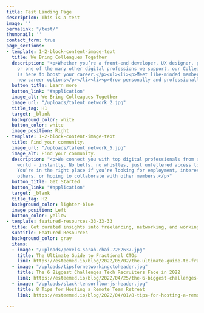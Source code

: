 ```yaml
---
title: Test Landing Page
description: This is a test
image: ''
permalink: "/test/"
thumbnail: ''
contact_form: true
page_sections:
- template: 1-2-block-content-image-text
  title: We Bring Colleagues Together
  description: "<p>Whether you’re a front-end developer, UX designer, project manager,
    or one of the many other digital professions we support, our Colleagues community
    is here to boost your career.</p><ul><li><p>Meet like-minded members</p></li><li><p>Explore
    new career options</p></li><li><p>Grow personally and professionally</p></li></ul>"
  button_title: Learn more
  button_link: "#application"
  image_alt: We Bring Colleagues Together
  image_url: "/uploads/talent_network_2.jpg"
  title_tag: H1
  target: _blank
  background_color: white
  button_color: white
  image_position: Right
- template: 1-2-block-content-image-text
  title: Find your community.
  image_url: "/uploads/talent_network_5.jpg"
  image_alt: Find your community.
  description: "<p>We connect you with top digital professionals from all around the
    world - instantly. No bells, no whistles, just unfettered access to your peers.
    You’re in the right place if you’re looking for employment, interested in mentoring
    others, or hoping to collaborate with other members.</p>"
  button_title: Get Started
  button_link: "#application"
  target: _blank
  title_tag: H2
  background_color: lighter-blue
  image_position: Left
  button_color: yellow
- template: featured-resources-33-33-33
  title: Get curated insights into freelancing, networking, and working remotely.
  subtitle: Featured Resources
  background_color: gray
  items:
  - image: "/uploads/pexels-sarah-chai-7282637.jpg"
    title: The Ultimate Guide to Fractional CTOs
    link: https://esteemed.io/blog/2022/05/02/the-ultimate-guide-to-fractional-ctos/
  - image: "/uploads/tipsfornetworkingctoheader.jpg"
    title: The 6 Biggest Challenges Tech Recruiters Face in 2022
    link: https://esteemed.io/blog/2022/04/25/the-6-biggest-challenges-tech-recruiters-face-in-2022/
  - image: "/uploads/slack-tensorflow-js-header.jpg"
    title: 8 Tips for Hosting a Remote Team Retreat
    link: https://esteemed.io/blog/2022/04/01/8-tips-for-hosting-a-remote-team-retreat/

---
```

